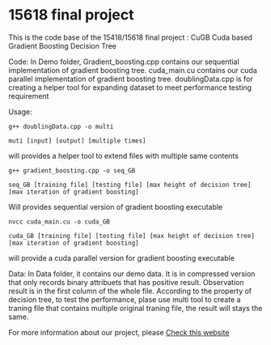 # 15618 final project

This is the code base of the 15418/15618 final project : CuGB Cuda based Gradient Boosting Decision Tree

Code: In Demo folder, Gradient_boosting.cpp contains our sequential implementation of gradient boosting tree. cuda_main.cu contains our cuda parallel implementation of gradient boosting tree. doublingData.cpp is for creating a helper tool for expanding dataset to meet performance testing requirement

Usage: 

    g++ doublingData.cpp -o multi
    
    muti [input] [output] [multiple times]

will provides a helper tool to extend files with multiple same contents

    g++ gradient_boosting.cpp -o seq_GB
    
    seq_GB [training file] [testing file] [max height of decision tree] [max iteration of gradient boosting]

Will provides sequential version of gradient boosting executable

    nvcc cuda_main.cu -o cuda_GB
    
    cuda_GB [training file] [testing file] [max height of decision tree] [max iteration of gradient boosting]

will provide a cuda parallel version for gradient boosting executable


Data: 
In Data folder, it contains our demo data. It is in compressed version that only records binary attribuets that has positive result. Observation result is in the first column of the whole file. According to the property of decision tree, to test the performance, plase use multi tool to create a traning file that contains multiple original traning file, the result will stays the same.


For more information about our project, please [Check this website ](https://whitelez.github.io/cugb)


